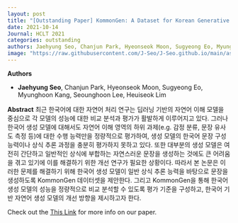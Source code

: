 ```yaml
---
layout: post
title: "[Outstanding Paper] KommonGen: A Dataset for Korean Generative Commonsense Reasoning Evaluation"
date: 2021-10-14
Journal: HCLT 2021
categories: outstanding
authors: Jaehyung Seo, Chanjun Park, Hyeonseok Moon, Sugyeong Eo, Myunghoon Kang, Seounghoon Lee, Heuiseok Lim
image: "https://raw.githubusercontent.com/J-Seo/J-Seo.github.io/main/assets/img/hclt2021.png"
---
```

**Authors**
- **Jaehyung Seo**, Chanjun Park, Hyeonseok Moon, Sugyeong Eo, Myunghoon Kang, Seounghoon Lee, Heuiseok Lim

**Abstract**
최근 한국어에 대한 자연어 처리 연구는 딥러닝 기반의 자연어 이해 모델을 중심으로 각 모델의 성능에 대한 비교 분석과 평가가 활발하게 이루어지고 있다. 그러나 한국어 생성 모델에 대해서도 자연어 이해 영역의 하위 과제(e.g. 감정 분류, 문장 유사도 측정 등)에 대한 수행 능력만을 정량적으로 평가하여, 생성 모델의 한국어 문장 구성 능력이나 상식 추론 과정을 충분히 평가하지 못하고 있다. 또한 대부분의 생성 모델은 여전히 간단하고 일반적인 상식에 부합하는 자연스러운 문장을 생성하는 것에도 큰 어려움을 겪고 있기에 이를 해결하기 위한 개선 연구가 필요한 상황이다. 따라서 본 논문은 이러한 문제를 해결하기 위해 한국어 생성 모델이 일반 상식 추론 능력을 바탕으로 문장을 생성하도록 KommonGen 데이터셋을 제안한다. 그리고 KommonGen을 통해 한국어 생성 모델의 성능을 정량적으로 비교 분석할 수 있도록 평가 기준을 구성하고, 한국어 기반 자연어 생성 모델의 개선 방향을 제시하고자 한다.

Check out the [This Link][DOI] for more info on our paper. 

[DOI]: https://koreascience.kr/article/CFKO202130060697830.page
